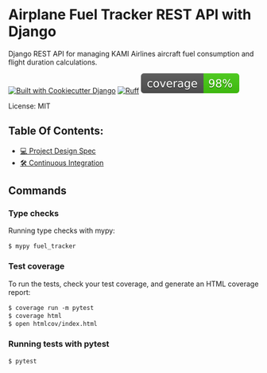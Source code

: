 # Airplane Fuel Tracker REST API with Django

Django REST API for managing KAMI Airlines aircraft fuel consumption and flight duration calculations.

[![Built with Cookiecutter Django](https://img.shields.io/badge/built%20with-Cookiecutter%20Django-ff69b4.svg?logo=cookiecutter)](https://github.com/cookiecutter/cookiecutter-django/)
[![Ruff](https://img.shields.io/endpoint?url=https://raw.githubusercontent.com/astral-sh/ruff/main/assets/badge/v2.json)](https://github.com/astral-sh/ruff)
![coverage badge](./coverage.svg)

License: MIT

## Table Of Contents:

- [💻 Project Design Spec](docs/project-design-specifications.md)
- [🛠️ Continuous Integration](docs/continuous-integration.md)

## Commands

### Type checks

Running type checks with mypy:

    $ mypy fuel_tracker

### Test coverage

To run the tests, check your test coverage, and generate an HTML coverage report:

    $ coverage run -m pytest
    $ coverage html
    $ open htmlcov/index.html

### Running tests with pytest

    $ pytest
